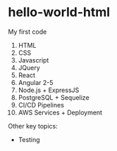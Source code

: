 # hello-world-html
My first code

1) HTML
2) CSS
3) Javascript
4) JQuery
5) React
6) Angular 2-5
7) Node.js + ExpressJS
8) PostgreSQL + Sequelize
9) CI/CD Pipelines
10) AWS Services + Deployment

Other key topics:

* Testing